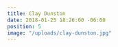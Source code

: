 ```yaml
---
title: Clay Dunston
date: 2018-01-25 18:26:00 -06:00
position: 5
image: "/uploads/clay-dunston.jpg"
---
```


